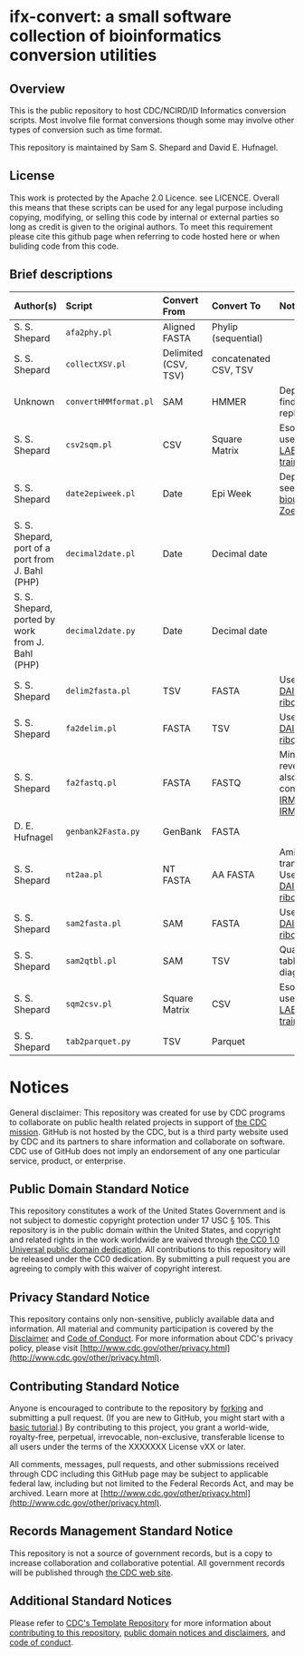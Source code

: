 # ifx-convert: a small software collection of bioinformatics conversion utilities

## Overview

This is the public repository to host CDC/NCIRD/ID Informatics conversion scripts. Most involve file format conversions though some may involve other types of conversion such as time format.

This repository is maintained by Sam S. Shepard and David E. Hufnagel.

## License

This work is protected by the Apache 2.0 Licence. see LICENCE. Overall this means that these scripts can be used for any legal purpose including copying, modifying, or selling this code by internal or external parties so long as credit is given to the original authors. To meet this requirement please cite this github page when referring to code hosted here or when buliding code from this code.

## Brief descriptions

| Author(s)                                        | Script                | Convert From         | Convert To            | Notes                                               |
| :----------------------------------------------- | :-------------------- | :------------------- | :-------------------- | :-------------------------------------------------- |
| S. S. Shepard                                    | `afa2phy.pl`          | Aligned FASTA        | Phylip (sequential)   |                                                     |
| S. S. Shepard                                    | `collectXSV.pl`       | Delimited (CSV, TSV) | concatenated CSV, TSV |                                                     |
| Unknown                                          | `convertHMMformat.pl` | SAM                  | HMMER                 | Deprecated: find replacement                        |
| S. S. Shepard                                    | `csv2sqm.pl`          | CSV                  | Square Matrix         | Esoteric: used for [LABEL training](https://git.biotech.cdc.gov/vfn4/label)|
| S. S. Shepard                                    | `date2epiweek.pl`     | Date                 | Epi Week              | Deprecated: see [UDF bioutils](https://git.biotech.cdc.gov/flu-informatics/udf-bioutils) or [Zoe](https://git.biotech.cdc.gov/vfn4/zoe)|
| S. S. Shepard, port of a port from J. Bahl (PHP) | `decimal2date.pl`     | Date                 | Decimal date          |                                                     |
| S. S. Shepard, ported by work from J. Bahl (PHP) | `decimal2date.py`     | Date                 | Decimal date          |                                                     |
| S. S. Shepard                                    | `delim2fasta.pl`      | TSV                  | FASTA                 | Used by [DAIS-ribosome](https://git.biotech.cdc.gov/flu-informatics/dais-ribosome)|
| S. S. Shepard                                    | `fa2delim.pl`         | FASTA                | TSV                   | Used by [DAIS-ribosome](https://git.biotech.cdc.gov/flu-informatics/dais-ribosome)|
| S. S. Shepard                                    | `fa2fastq.pl`         | FASTA                | FASTQ                 | Minimal. For reverse, see also fastQ-converter in [IRMA](https://git.biotech.cdc.gov/vfn4/irma) and [IRMA-core](https://git.biotech.cdc.gov/vfn4/irma-core)|
| D. E. Hufnagel    |   `genbank2Fasta.py`    |   GenBank |   FASTA |
| S. S. Shepard                                    | `nt2aa.pl`            | NT FASTA             | AA FASTA              | Amino acid translation. Used by [DAIS-ribosome](https://git.biotech.cdc.gov/flu-informatics/dais-ribosome)|
| S. S. Shepard                                    | `sam2fasta.pl`        | SAM                  | FASTA                 | Used by [DAIS-ribosome](https://git.biotech.cdc.gov/flu-informatics/dais-ribosome)|
| S. S. Shepard                                    | `sam2qtbl.pl`         | SAM                  | TSV                   | Quality table for diagnostics                       |
| S. S. Shepard                                    | `sqm2csv.pl`          | Square Matrix        | CSV                   | Esoteric: used for [LABEL training](https://git.biotech.cdc.gov/vfn4/label)|
| S. S. Shepard                                    | `tab2parquet.py`      | TSV                  | Parquet               |                                                     |

# Notices

General disclaimer: This repository was created for use by CDC programs to collaborate on public health related projects in support of [the CDC mission](https://www.cdc.gov/about/cdc/index.html). GitHub is not hosted by the CDC, but is a third party website used by CDC and its partners to share information and collaborate on software. CDC use of GitHub does not imply an endorsement of any one particular service, product, or enterprise.

## Public Domain Standard Notice
This repository constitutes a work of the United States Government and is not subject to domestic copyright protection under 17 USC § 105. This repository is in the public domain within the United States, and copyright and related rights in the work worldwide are waived through [the CC0 1.0 Universal public domain dedication](https://creativecommons.org/publicdomain/zero/1.0/). All contributions to this repository will be released under the CC0 dedication. By submitting a pull request you are agreeing to comply with this waiver of copyright interest.

## Privacy Standard Notice
This repository contains only non-sensitive, publicly available data and information. All material and community participation is covered by the [Disclaimer](https://github.com/CDCgov/template/blob/main/DISCLAIMER.md) and [Code of Conduct](https://github.com/CDCgov/template/blob/main/code-of-conduct.md). For more information about CDC's privacy policy, please visit [http://www.cdc.gov/other/privacy.html](http://www.cdc.gov/other/privacy.html).

## Contributing Standard Notice
Anyone is encouraged to contribute to the repository by [forking](https://docs.github.com/en/pull-requests/collaborating-with-pull-requests/working-with-forks/fork-a-repo) and submitting a pull request. (If you are new to GitHub, you might start with a [basic tutorial](https://docs.github.com/en/get-started/getting-started-with-git/set-up-git).) By contributing to this project, you grant a world-wide, royalty-free, perpetual, irrevocable, non-exclusive, transferable license to all users under the terms of the XXXXXXX License vXX or later.

All comments, messages, pull requests, and other submissions received through CDC including this GitHub page may be subject to applicable federal law, including but not limited to the Federal Records Act, and may be archived. Learn more at [http://www.cdc.gov/other/privacy.html](http://www.cdc.gov/other/privacy.html).

## Records Management Standard Notice
This repository is not a source of government records, but is a copy to increase collaboration and collaborative potential. All government records will be published through [the CDC web site](https://www.cdc.gov/).

## Additional Standard Notices
Please refer to [CDC's Template Repository](https://github.com/CDCgov/template) for more information about [contributing to this repository](https://github.com/CDCgov/template/blob/main/CONTRIBUTING.md), [public domain notices and disclaimers](https://github.com/CDCgov/template/blob/main/DISCLAIMER.md), and [code of conduct](https://github.com/CDCgov/template/blob/main/code-of-conduct.md).
